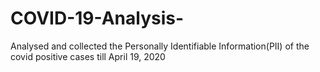 # COVID-19-Analysis-
Analysed and collected the Personally Identifiable Information(PII) of the covid positive cases till April 19, 2020
